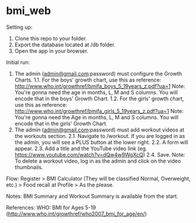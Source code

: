# bmi_web

Setting up:
  1. Clone this repo to your folder.
  2. Export the database located at /db folder.
  3. Open the app in your browser.
  
Initial run:
  1. The admin (admin@gmail.com:password) must configure the Growth Charts.
      1.1. For the boys' growth chart, use this as reference: http://www.who.int/growthref/bmifa_boys_5_19years_z.pdf?ua=1
          Note: You're gonna need the age in months, L, M and S columns. You will encode that in the boys' Growth Chart.
      1.2. For the girls' growth chart, use this as reference: http://www.who.int/growthref/bmifa_girls_5_19years_z.pdf?ua=1
          Note: You're gonna need the Age in months, L, M and S columns. You will encode that in the girls' Growth Chart.
  2. The admin (admin@gmail.com:password) must add workout videos at the workouts section.
      2.1. Navigate to /workout. If you are logged in as the admin, you will see a PLUS button at the lower right.
      2.2. A form will appear.
      2.3. Add a title and the YouTube video link (eg. https://www.youtube.com/watch?v=dQw4w9WgXcQ)
      2.4. Save.
      Note: To delete a workout video, log in as the admin and click on the video thumbnails.
  
Flow:
  Register > BMI Calculator (They will be classified Normal, Overweight, etc.) > Food recall at Profile > As the please.
  
Notes:
  BMI Summary and Workout Summary is available from the start.

References:
  WHO: BMI for Ages 5-19 (http://www.who.int/growthref/who2007_bmi_for_age/en/)
